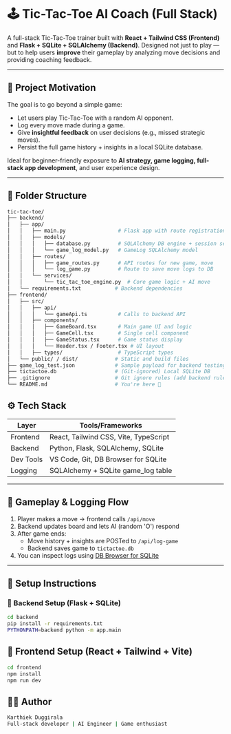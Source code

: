 # 🕹️ Tic-Tac-Toe AI Coach (Full Stack)

A full-stack Tic-Tac-Toe trainer built with **React + Tailwind CSS (Frontend)** and **Flask + SQLite + SQLAlchemy (Backend)**. Designed not just to play — but to help users **improve** their gameplay by analyzing move decisions and providing coaching feedback.

---

## 🎯 Project Motivation

The goal is to go beyond a simple game:

- Let users play Tic-Tac-Toe with a random AI opponent.
- Log every move made during a game.
- Give **insightful feedback** on user decisions (e.g., missed strategic moves).
- Persist the full game history + insights in a local SQLite database.

Ideal for beginner-friendly exposure to **AI strategy, game logging, full-stack app development**, and user experience design.

---

## 📁 Folder Structure

```bash
tic-tac-toe/
├── backend/
│   ├── app/
│   │   ├── main.py                 # Flask app with route registration
│   │   ├── models/
│   │   │   ├── database.py         # SQLAlchemy DB engine + session setup
│   │   │   └── game_log_model.py   # GameLog SQLAlchemy model
│   │   ├── routes/
│   │   │   ├── game_routes.py      # API routes for new game, move
│   │   │   └── log_game.py         # Route to save move logs to DB
│   │   └── services/
│   │       └── tic_tac_toe_engine.py  # Core game logic + AI move
│   └── requirements.txt           # Backend dependencies
├── frontend/
│   ├── src/
│   │   ├── api/
│   │   │   └── gameApi.ts          # Calls to backend API
│   │   ├── components/
│   │   │   ├── GameBoard.tsx       # Main game UI and logic
│   │   │   ├── GameCell.tsx        # Single cell component
│   │   │   ├── GameStatus.tsx      # Game status display
│   │   │   └── Header.tsx / Footer.tsx # UI layout
│   │   ├── types/                  # TypeScript types
│   └── public/ / dist/            # Static and build files
├── game_log_test.json             # Sample payload for backend testing
├── tictactoe.db                   # (Git-ignored) Local SQLite DB
├── .gitignore                     # Git ignore rules (add backend rules too)
└── README.md                      # You're here 🙂
```
## ⚙️ Tech Stack

| Layer       | Tools/Frameworks                             |
|-------------|----------------------------------------------|
| Frontend    | React, Tailwind CSS, Vite, TypeScript        |
| Backend     | Python, Flask, SQLAlchemy, SQLite            |
| Dev Tools   | VS Code, Git, DB Browser for SQLite          |
| Logging     | SQLAlchemy + SQLite game_log table           |

---

## 🔁 Gameplay & Logging Flow

1. Player makes a move → frontend calls `/api/move`
2. Backend updates board and lets AI (random 'O') respond
3. After game ends:
   - Move history + insights are POSTed to `/api/log-game`
   - Backend saves game to `tictactoe.db`
4. You can inspect logs using [DB Browser for SQLite](https://sqlitebrowser.org)

---

## 🚀 Setup Instructions

### 🔧 Backend Setup (Flask + SQLite)

```bash
cd backend
pip install -r requirements.txt
PYTHONPATH=backend python -m app.main
```

## 🎨 Frontend Setup (React + Tailwind + Vite)

```bash
cd frontend
npm install
npm run dev

```

## 🧑‍💻 Author

```bash
Karthiek Duggirala
Full-stack developer | AI Engineer | Game enthusiast
```